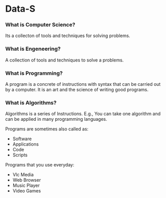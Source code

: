 # Data-S

### What is Computer Science?
Its a collecton of tools and techniques for solving problems.

### What is Engeneering?
A collection of tools and techniques to solve a problems.

### What is Programming?
A program is a concrete of instructions with syntax that can be carried out by a computer. It is an art and the science of writing good programs.

### What is Algorithms?
Algorithms is a series of Instructions.
E.g., You can take one algorithm and can be applied in many programming languages.

Programs are sometimes also called as: 
- Software
- Applications
- Code
- Scripts


Programs that you use everyday:
- Vlc Media
- Web Browser
- Music Player
- Video Games

